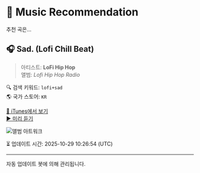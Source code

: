 
# 🎵 Music Recommendation

추천 곡은...

## 🎧 Sad. (Lofi Chill Beat)  
> 아티스트: **LoFi Hip Hop**  
> 앨범: _Lofi Hip Hop Radio_  

🔍 검색 키워드: `lofi+sad`  
🌎 국가 스토어: `KR`

[🔗 iTunes에서 보기](https://music.apple.com/kr/album/sad-lofi-chill-beat/1532440751?i=1532443042&uo=4)  
[▶️ 미리 듣기](https://audio-ssl.itunes.apple.com/itunes-assets/AudioPreview125/v4/db/85/26/db8526f5-8372-ae4f-237c-12872c1bea88/mzaf_5348263609548705438.plus.aac.p.m4a)

![앨범 아트워크](https://is1-ssl.mzstatic.com/image/thumb/Music124/v4/cb/1a/67/cb1a6796-87b4-669e-dabc-b242e9a5e266/13232.jpg/100x100bb.jpg)

⏳ 업데이트 시간: 2025-10-29 10:26:54 (UTC)

---
자동 업데이트 봇에 의해 관리됩니다.
